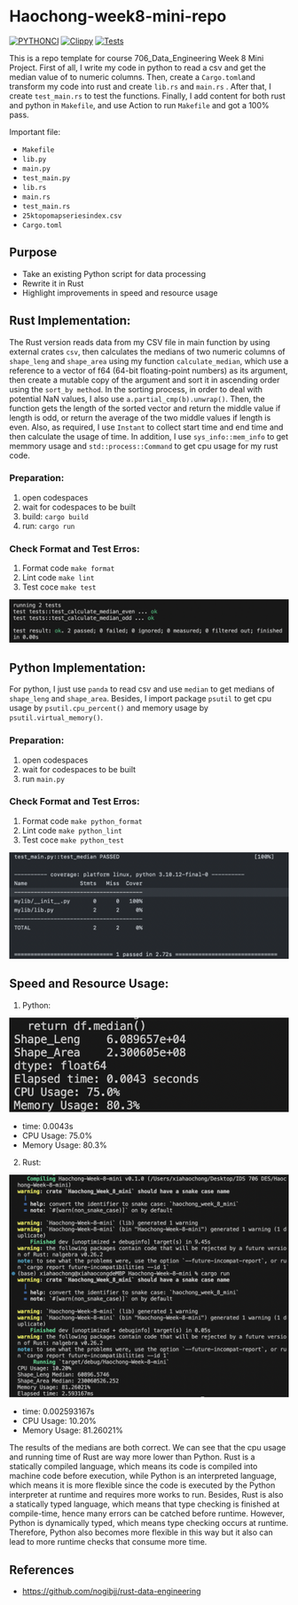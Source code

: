 # Haochong-week8-mini-repo 
[![PYTHONCI](https://github.com/nogibjj/Haochong-Week-8-mini/actions/workflows/pytest.yml/badge.svg)](https://github.com/nogibjj/Haochong-Week-8-mini/actions/workflows/pytest.yml)
[![Clippy](https://github.com/nogibjj/Haochong-Week-8-mini/actions/workflows/lint.yml/badge.svg)](https://github.com/nogibjj/Haochong-Week-8-mini/actions/workflows/lint.yml)
[![Tests](https://github.com/nogibjj/Haochong-Week-8-mini/actions/workflows/tests.yml/badge.svg)](https://github.com/nogibjj/Haochong-Week-8-mini/actions/workflows/tests.yml)

This is a repo template for course 706_Data_Engineering Week 8 Mini Project. First of all, I write my code in python to read a csv and get the median value of to numeric columns. Then, create a `Cargo.toml`and transform my code into rust and create `lib.rs` and `main.rs` . After that, I create `test_main.rs` to test the functions. Finally, I add content for both rust and python in `Makefile`, and use Action to run `Makefile` and got a 100% pass. 

Important file:
* `Makefile`
* `lib.py`
* `main.py`
* `test_main.py`
* `lib.rs`
* `main.rs`
* `test_main.rs`
* `25ktopomapseriesindex.csv`
* `Cargo.toml`

## Purpose
- Take an existing Python script for data processing
- Rewrite it in Rust
- Highlight improvements in speed and resource usage


## Rust Implementation:
The Rust version reads data from my CSV file in main function by using external crates `csv`, then calculates the medians of two numeric columns of `shape_leng` and `shape_area` using my function `calculate_median`, which use a reference to a vector of f64 (64-bit floating-point numbers) as its argument, then create a mutable copy of the argument and sort it in ascending order using the `sort_by method`. In the sorting process, in order to deal with potential NaN values, I also use `a.partial_cmp(b).unwrap()`. Then, the function gets the length of the sorted vector and return the middle value if length is odd, or return the average of the two middle values if length is even. Also, as required, I use `Instant` to collect start time and end time and then calculate the usage of time. In addition, I use `sys_info::mem_info` to get memmory usage and `std::process::Command` to get cpu usage for my rust code.


### Preparation: 
1. open codespaces 
2. wait for codespaces to be built 
3. build: `cargo build`
4. run: `cargo run`

### Check Format and Test Erros: 
1. Format code `make format`
2. Lint code `make lint`
3. Test coce `make test`

![Alt text](<截屏2023-10-20 下午5.51.24.png>)

## Python Implementation:
For python, I just use `panda` to read csv and use `median` to get medians of `shape_leng` and `shape_area`. Besides, I import package `psutil` to get cpu usage by `psutil.cpu_percent()` and memory usage by `psutil.virtual_memory()`.


### Preparation: 
1. open codespaces 
2. wait for codespaces to be built 
3. run `main.py`  

### Check Format and Test Erros: 
1. Format code `make python_format`
2. Lint code `make python_lint`
3. Test coce `make python_test`

![Alt text](<截屏2023-10-20 下午9.39.16.png>)

## Speed and Resource Usage:
1. Python:

![Alt text](<截屏2023-10-20 下午9.22.40.png>)

* time: 0.0043s
* CPU Usage: 75.0%
* Memory Usage: 80.3%

2. Rust: 

![Alt text](<截屏2023-10-20 下午9.19.54.png>)

* time: 0.002593167s
* CPU Usage: 10.20%
* Memory Usage: 81.26021%

The results of the medians are both correct. We can see that the cpu usage and running time of Rust are way more lower than Python. Rust is a statically compiled language, which means its code is compiled into machine code before execution, while Python is an interpreted language, which means it is more flexible since the code is executed by the Python interpreter at runtime and requires more works to run. Besides, Rust is also a statically typed language, which means that type checking is finished at compile-time, hence many errors can be catched before runtime. However, Python is dynamically typed, which means type checking occurs at runtime. Therefore, Python also becomes more flexible in this way but it also can lead to more runtime checks that consume more time.


## References
* https://github.com/nogibjj/rust-data-engineering
